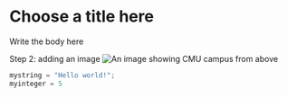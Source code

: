 # Choose a title here
Write the body here

Step 2: adding an image
![An image showing CMU campus from above](https://github.com/abdullah2032/skills-communicate-using-markdown/assets/54865649/3dc69e34-08d1-46ea-af0a-521ef2f3c6d2)


``` Python
mystring = "Hello world!";
myinteger = 5
```
